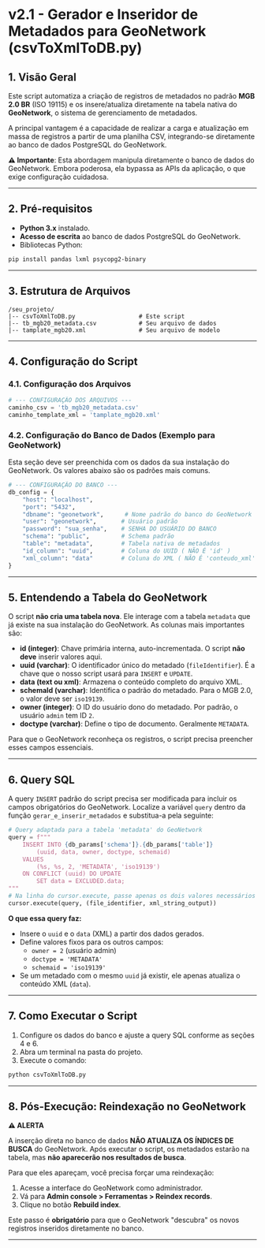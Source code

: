 # v2.1 - Gerador e Inseridor de Metadados para GeoNetwork (csvToXmlToDB.py)

## 1. Visão Geral
Este script automatiza a criação de registros de metadados no padrão **MGB 2.0 BR** (ISO 19115) e os insere/atualiza diretamente na tabela nativa do **GeoNetwork**, o sistema de gerenciamento de metadados.

A principal vantagem é a capacidade de realizar a carga e atualização em massa de registros a partir de uma planilha CSV, integrando-se diretamente ao banco de dados PostgreSQL do GeoNetwork.

**⚠️ Importante**: Esta abordagem manipula diretamente o banco de dados do GeoNetwork. Embora poderosa, ela bypassa as APIs da aplicação, o que exige configuração cuidadosa.

---

## 2. Pré-requisitos
- **Python 3.x** instalado.
- **Acesso de escrita** ao banco de dados PostgreSQL do GeoNetwork.
- Bibliotecas Python:
```bash
pip install pandas lxml psycopg2-binary
```

---

## 3. Estrutura de Arquivos
```
/seu_projeto/
|-- csvToXmlToDB.py                  # Este script
|-- tb_mgb20_metadata.csv            # Seu arquivo de dados
|-- tamplate_mgb20.xml               # Seu arquivo de modelo
```

---

## 4. Configuração do Script

### 4.1. Configuração dos Arquivos
```python
# --- CONFIGURAÇÃO DOS ARQUIVOS ---
caminho_csv = 'tb_mgb20_metadata.csv'
caminho_template_xml = 'tamplate_mgb20.xml'
```

### 4.2. Configuração do Banco de Dados (Exemplo para GeoNetwork)
Esta seção deve ser preenchida com os dados da sua instalação do GeoNetwork. Os valores abaixo são os padrões mais comuns.

```python
# --- CONFIGURAÇÃO DO BANCO ---
db_config = {
    "host": "localhost",
    "port": "5432",
    "dbname": "geonetwork",      # Nome padrão do banco do GeoNetwork
    "user": "geonetwork",       # Usuário padrão
    "password": "sua_senha",    # SENHA DO USUÁRIO DO BANCO
    "schema": "public",         # Schema padrão
    "table": "metadata",        # Tabela nativa de metadados
    "id_column": "uuid",        # Coluna do UUID ( NÃO É 'id' )
    "xml_column": "data"        # Coluna do XML ( NÃO É 'conteudo_xml' )
}
```

---

## 5. Entendendo a Tabela do GeoNetwork
O script **não cria uma tabela nova**. Ele interage com a tabela `metadata` que já existe na sua instalação do GeoNetwork. As colunas mais importantes são:

- **id (integer)**: Chave primária interna, auto-incrementada. O script **não deve** inserir valores aqui.
- **uuid (varchar)**: O identificador único do metadado (`fileIdentifier`). É a chave que o nosso script usará para `INSERT` e `UPDATE`.
- **data (text ou xml)**: Armazena o conteúdo completo do arquivo XML.
- **schemaId (varchar)**: Identifica o padrão do metadado. Para o MGB 2.0, o valor deve ser `iso19139`.
- **owner (integer)**: O ID do usuário dono do metadado. Por padrão, o usuário `admin` tem ID `2`.
- **doctype (varchar)**: Define o tipo de documento. Geralmente `METADATA`.

Para que o GeoNetwork reconheça os registros, o script precisa preencher esses campos essenciais.

---

## 6. Query SQL
A query `INSERT` padrão do script precisa ser modificada para incluir os campos obrigatórios do GeoNetwork. Localize a variável `query` dentro da função `gerar_e_inserir_metadados` e substitua-a pela seguinte:

```python
# Query adaptada para a tabela 'metadata' do GeoNetwork
query = f"""
    INSERT INTO {db_params['schema']}.{db_params['table']} 
        (uuid, data, owner, doctype, schemaid) 
    VALUES 
        (%s, %s, 2, 'METADATA', 'iso19139')
    ON CONFLICT (uuid) DO UPDATE 
        SET data = EXCLUDED.data;
"""
# Na linha do cursor.execute, passe apenas os dois valores necessários
cursor.execute(query, (file_identifier, xml_string_output))
```
**O que essa query faz:**
- Insere o `uuid` e o `data` (XML) a partir dos dados gerados.
- Define valores fixos para os outros campos:
  - `owner = 2` (usuário admin)
  - `doctype = 'METADATA'`
  - `schemaid = 'iso19139'`
- Se um metadado com o mesmo `uuid` já existir, ele apenas atualiza o conteúdo XML (`data`).

---

## 7. Como Executar o Script
1.  Configure os dados do banco e ajuste a query SQL conforme as seções 4 e 6.
2.  Abra um terminal na pasta do projeto.
3.  Execute o comando:
```bash
python csvToXmlToDB.py
```

---

## 8. Pós-Execução: Reindexação no GeoNetwork
**⚠️ ALERTA**

A inserção direta no banco de dados **NÃO ATUALIZA OS ÍNDICES DE BUSCA** do GeoNetwork. Após executar o script, os metadados estarão na tabela, mas **não aparecerão nos resultados de busca**.

Para que eles apareçam, você precisa forçar uma reindexação:
1.  Acesse a interface do GeoNetwork como administrador.
2.  Vá para **Admin console > Ferramentas > Reindex records**.
3.  Clique no botão **Rebuild index**.

Este passo é **obrigatório** para que o GeoNetwork "descubra" os novos registros inseridos diretamente no banco.

---
